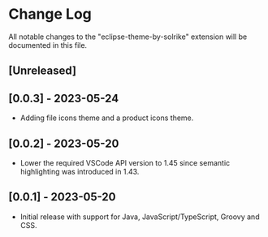 # Change Log

All notable changes to the "eclipse-theme-by-solrike" extension will be documented in this file.


## [Unreleased]

## [0.0.3] - 2023-05-24

- Adding file icons theme and a product icons theme.

## [0.0.2] - 2023-05-20

- Lower the required VSCode API version to 1.45 since semantic highlighting was introduced in 1.43.

## [0.0.1] - 2023-05-20

- Initial release with support for Java, JavaScript/TypeScript, Groovy and CSS.

